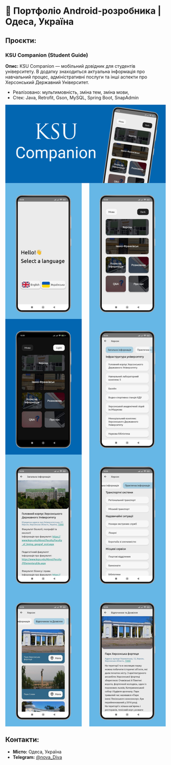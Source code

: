 # 📱 Портфоліо Android-розробника | Одеса, Україна

## Проєкти:

###  KSU Companion (Student Guide)

**Опис:** KSU Companion — мобільний довідник для студентів університету. В додатку знаходиться актуальна інформація про навчальний процес, адміністративні послуги та інші аспекти про Херсонський Державний Університет.
 
- Реалізовано: мультимовність, зміна тем, зміна мови, 
- Стек: Java, Retrofit, Gson, MySQL, Spring Boot, SnapAdmin
<div style="display: flex; justify-content: space-between; flex-wrap: wrap;">
 <img src="KsuCompanion/MobileApp.png" alt="Мобільний додаток" width="720"/>
 <img src="KsuCompanion/FirstScreen.png" alt="Екран при першому заході" width="240"/>
 <img src="KsuCompanion/WhiteTheme.png" alt="Біла тема" width="240"/>
 <img src="KsuCompanion/DarkTheme.png" alt="Темна тема" width="240"/>
 <img src="KsuCompanion/GeneralInformation.png" alt="Загальна інформація" width="240"/>
 <img src="KsuCompanion/DetailGeneralInformation.png" alt="Детальна інформація загальної інформації" width="240"/>
 <img src="KsuCompanion/PracticalInformation.png" alt="Пректична інформація" width="240"/>
 <img src="KsuCompanion/RestAndLeisure.png" alt="Відочинок та дозвілля" width="240"/>
 <img src="KsuCompanion/DetailRestAndLeisureInformation.png" alt="Детальна інформація відпочинку та дозвілля" width="240"/>
</div>

## Контакти:

- **Місто:** Одеса, Україна
- **Telegram:** [@nova_Diva](https://t.me/nova_Diva)
